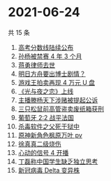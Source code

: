 # 2021-06-24

共 15 条

<!-- BEGIN ZHIHUSEARCH -->
<!-- 最后更新时间 Thu Jun 24 2021 14:10:03 GMT+0800 (China Standard Time) -->
1. [高考分数线陆续公布](https://www.zhihu.com/search?q=高考分数线)
1. [孙杨被禁赛 4 年 3 个月](https://www.zhihu.com/search?q=孙杨)
1. [蒋勇律师去世](https://www.zhihu.com/search?q=蒋勇)
1. [明日方舟要出博士剧情？](https://www.zhihu.com/search?q=明日方舟)
1. [游戏王拍卖再现 4 万元 U 盘](https://www.zhihu.com/search?q=游戏王)
1. [《光与夜之恋》上线](https://www.zhihu.com/search?q=光与夜之恋)
1. [主播滕杨天下涉赌被提起公诉](https://www.zhihu.com/search?q=滕杨天下)
1. [三只松鼠前高管盗卖废纸箱获刑](https://www.zhihu.com/search?q=三只松鼠)
1. [葡萄牙 2:2 战平法国](https://www.zhihu.com/search?q=葡萄牙队)
1. [杀毒软件之父死于狱中](https://www.zhihu.com/search?q=杀毒软件之父)
1. [原神新角色枫原万叶 pv](https://www.zhihu.com/search?q=原神)
1. [徐真真二级烧伤](https://www.zhihu.com/search?q=徐真真)
1. [心动的信号 4 开播](https://www.zhihu.com/search?q=心动的信号4)
1. [丁磊称中国学生缺乏独立思考](https://www.zhihu.com/search?q=丁磊)
1. [新冠病毒 Delta 变异株](https://www.zhihu.com/search?q=新冠病毒)
<!-- END ZHIHUSEARCH -->
